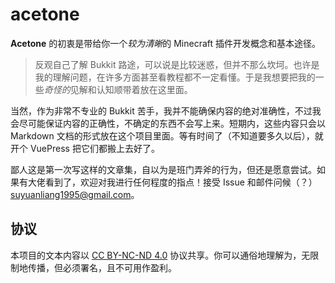 # acetone

**Acetone** 的初衷是带给你一个*较为清晰*的 Minecraft 插件开发概念和基本途径。

> 反观自己了解 Bukkit 路途，可以说是比较迷惑，但并不那么坎坷。也许是我的理解问题，在许多方面甚至看教程都不一定看懂。于是我想要把我的一些*奇怪的*见解和认知顺带着放在这里面。
 
当然，作为非常不专业的 Bukkit 苦手，我并不能确保内容的绝对准确性，不过我会尽可能保证内容的正确性，不确定的东西不会写上来。短期内，这些内容只会以 Markdown 文档的形式放在这个项目里面。等有时间了（不知道要多久以后），就开个 VuePress 把它们都搬上去好了。

鄙人这是第一次写这样的文章集，自以为是班门弄斧的行为，但还是愿意尝试。如果有大佬看到了，欢迎对我进行任何程度的指点！接受 Issue 和邮件问候（？）<suyuanliang1995@gmail.com>。

## 协议

本项目的文本内容以 [CC BY-NC-ND 4.0](https://creativecommons.org/licenses/by-nc-nd/4.0/) 协议共享。你可以通俗地理解为，无限制地传播，但必须署名，且不可用作盈利。